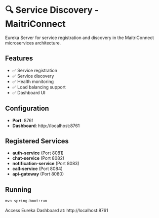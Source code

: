 # 🔍 Service Discovery - MaitriConnect

Eureka Server for service registration and discovery in the MaitriConnect microservices architecture.

## Features

- ✅ Service registration
- ✅ Service discovery
- ✅ Health monitoring
- ✅ Load balancing support
- ✅ Dashboard UI

## Configuration

- **Port**: 8761
- **Dashboard**: http://localhost:8761

## Registered Services

- **auth-service** (Port 8081)
- **chat-service** (Port 8082)
- **notification-service** (Port 8083)
- **call-service** (Port 8084)
- **api-gateway** (Port 8080)

## Running

```bash
mvn spring-boot:run
```

Access Eureka Dashboard at: http://localhost:8761
